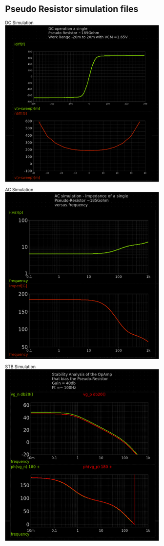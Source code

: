 # Pseudo Resistor simulation files

DC Simulation
![DC Simulation](dc_single_pseudo_res.png)


AC Simulation
![AC Simulation](ac_single_pseudo_res.png)


STB Simulation
![STB Simulation](stb_single_pseudo_res.png)
